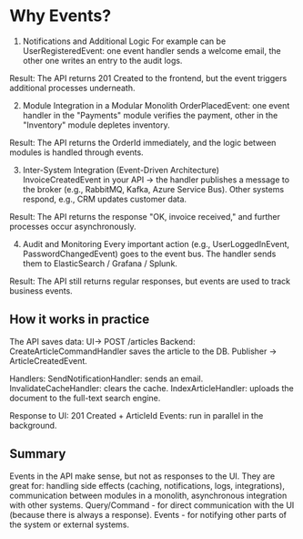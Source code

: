 # Why Events?

1. Notifications and Additional Logic
For example can be UserRegisteredEvent: one event handler sends a welcome email,
the other one writes an entry to the audit logs.

Result: The API returns 201 Created to the frontend, but the event triggers additional processes underneath.

2. Module Integration in a Modular Monolith
OrderPlacedEvent: one event handler in the "Payments" module verifies the payment,
other in the "Inventory" module depletes inventory.

Result: The API returns the OrderId immediately, and the logic between modules is handled through events.

3. Inter-System Integration (Event-Driven Architecture)
InvoiceCreatedEvent in your API -> the handler publishes a message to the broker (e.g., RabbitMQ, Kafka, Azure Service Bus).
Other systems respond, e.g., CRM updates customer data.

Result: The API returns the response "OK, invoice received," and further processes occur asynchronously.

4. Audit and Monitoring
Every important action (e.g., UserLoggedInEvent, PasswordChangedEvent) goes to the event bus.
The handler sends them to ElasticSearch / Grafana / Splunk.

Result: The API still returns regular responses, but events are used to track business events.

## How it works in practice
The API saves data:
UI-> POST /articles
Backend: CreateArticleCommandHandler saves the article to the DB.
Publisher -> ArticleCreatedEvent.

Handlers:
SendNotificationHandler: sends an email.
InvalidateCacheHandler: clears the cache.
IndexArticleHandler: uploads the document to the full-text search engine.

Response to UI: 201 Created + ArticleId
Events: run in parallel in the background.

## Summary
Events in the API make sense, but not as responses to the UI.
They are great for:
handling side effects (caching, notifications, logs, integrations),
communication between modules in a monolith,
asynchronous integration with other systems.
Query/Command - for direct communication with the UI (because there is always a response).
Events - for notifying other parts of the system or external systems.